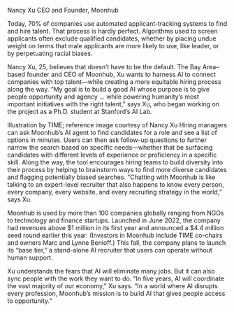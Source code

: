 Nancy Xu
CEO and Founder, Moonhub

Today, 70% of companies use automated applicant-tracking systems to find and hire talent. That process is hardly perfect. Algorithms used to screen applicants often exclude qualified candidates, whether by placing undue weight on terms that male applicants are more likely to use, like leader, or by perpetuating racial biases.

Nancy Xu, 25, believes that doesn’t have to be the default. The Bay Area–based founder and CEO of Moonhub, Xu wants to harness AI to connect companies with top talent—while creating a more equitable hiring process along the way. “My goal is to build a good AI whose purpose is to give people opportunity and agency … while powering humanity’s most important initiatives with the right talent,” says Xu, who began working on the project as a Ph.D. student at Stanford’s AI Lab.


Illustration by TIME; reference image courtesy of Nancy Xu
Hiring managers can ask Moonhub’s AI agent to find candidates for a role and see a list of options in minutes. Users can then ask follow-up questions to further narrow the search based on specific needs—whether that be surfacing candidates with different levels of experience or proficiency in a specific skill. Along the way, the tool encourages hiring teams to build diversity into their process by helping to brainstorm ways to find more diverse candidates and flagging potentially biased searches. “Chatting with Moonhub is like talking to an expert-level recruiter that also happens to know every person, every company, every website, and every recruiting strategy in the world,” says Xu.

Moonhub is used by more than 100 companies globally ranging from NGOs to technology and finance startups. Launched in June 2022, the company had revenues above $1 million in its first year and announced a $4.4 million seed round earlier this year. (Investors in Moonhub include TIME co-chairs and owners Marc and Lynne Benioff.) This fall, the company plans to launch its “base tier,” a stand-alone AI recruiter that users can operate without human support.

Xu understands the fears that AI will eliminate many jobs. But it can also sync people with the work they want to do. “In five years, AI will coordinate the vast majority of our economy,” Xu says. “In a world where AI disrupts every profession, Moonhub’s mission is to build AI that gives people access to opportunity.”